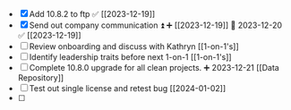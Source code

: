 - [x] Add 10.8.2 to ftp ✅ [[2023-12-19]] 
- [x] Send out company communication ⏫ ➕ [[2023-12-19]] 📅 2023-12-20 ✅ [[2023-12-19]]
- [ ] Review onboarding and discuss with Kathryn [[1-on-1's]]
- [ ] Identify leadership traits before next 1-on-1 [[1-on-1's]]
- [ ] Complete 10.8.0 upgrade for all clean projects. ➕ 2023-12-21 [[Data Repository]]
- [ ] Test out single license and retest bug [[2024-01-02]]
- [ ] 